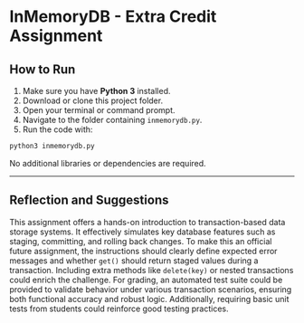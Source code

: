 # InMemoryDB - Extra Credit Assignment

## How to Run

1. Make sure you have **Python 3** installed.
2. Download or clone this project folder.
3. Open your terminal or command prompt.
4. Navigate to the folder containing `inmemorydb.py`.
5. Run the code with:

```bash
python3 inmemorydb.py
```

No additional libraries or dependencies are required.

---

## Reflection and Suggestions

This assignment offers a hands-on introduction to transaction-based data storage systems. It effectively simulates key database features such as staging, committing, and rolling back changes. To make this an official future assignment, the instructions should clearly define expected error messages and whether `get()` should return staged values during a transaction. Including extra methods like `delete(key)` or nested transactions could enrich the challenge. For grading, an automated test suite could be provided to validate behavior under various transaction scenarios, ensuring both functional accuracy and robust logic. Additionally, requiring basic unit tests from students could reinforce good testing practices.
